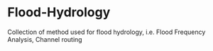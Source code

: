 # Flood-Hydrology
Collection of method used for flood hydrology, i.e. Flood Frequency Analysis, Channel routing
